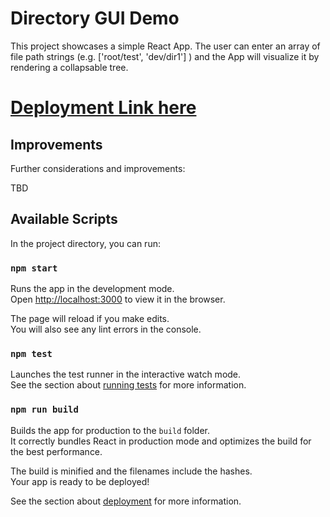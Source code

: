 # Directory GUI Demo

This project showcases a simple React App. The user can enter an array of file path strings (e.g. ['root/test', 'dev/dir1'] ) and the App will visualize it by rendering a collapsable tree.

# [Deployment Link here](https://directory-gui-demo-4fww7tcb9-0xapplepies-projects.vercel.app/)

## Improvements

Further considerations and improvements:

TBD

## Available Scripts

In the project directory, you can run:

### `npm start`

Runs the app in the development mode.\
Open [http://localhost:3000](http://localhost:3000) to view it in the browser.

The page will reload if you make edits.\
You will also see any lint errors in the console.

### `npm test`

Launches the test runner in the interactive watch mode.\
See the section about [running tests](https://facebook.github.io/create-react-app/docs/running-tests) for more information.

### `npm run build`

Builds the app for production to the `build` folder.\
It correctly bundles React in production mode and optimizes the build for the best performance.

The build is minified and the filenames include the hashes.\
Your app is ready to be deployed!

See the section about [deployment](https://facebook.github.io/create-react-app/docs/deployment) for more information.
